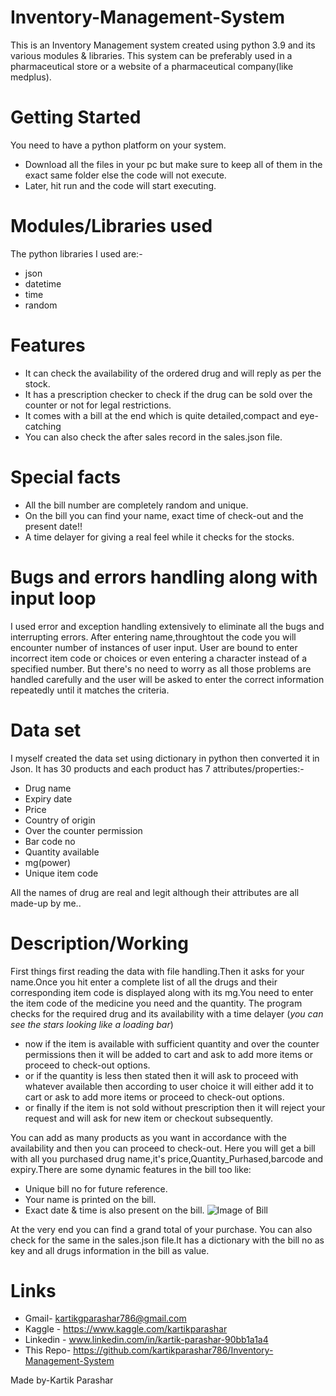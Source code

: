 # Inventory-Management-System
This is an Inventory Management system  created using python 3.9 and its various modules & libraries.
This system can be preferably used in a pharmaceutical store or a website of a pharmaceutical company(like medplus).
# Getting Started
You need to have a python platform on your system.
* Download all the files in your pc but make sure to keep all of them in the exact same folder else the code will not execute.
* Later, hit run and the code will start executing.
# Modules/Libraries used
The python libraries I used are:-
* json
* datetime
* time
* random
# Features
* It can check the availability of the ordered drug and will reply as per the stock.
* It has a prescription checker to check if the drug can be sold over the counter or not for legal restrictions.
* It comes with a bill at the end which is quite detailed,compact and eye-catching
* You can also check the after sales record in the sales.json file.
# Special facts
* All the bill number are completely random and unique.
* On the bill you can find your name, exact time of check-out and the present date!!
* A time delayer for giving a real feel while it checks for the stocks.
# Bugs and errors handling along with input loop
I used error and exception handling extensively to eliminate all the bugs and interrupting errors.
After entering name,throughtout the code you will encounter number of instances of user input.
User are bound to enter incorrect item code or choices or even entering a character instead of a specified number.
But there's no need to worry as all those problems are handled carefully and the user will be asked to enter the correct information repeatedly until it matches the criteria.

# Data set
I myself created the data set using dictionary in python then converted it in Json.
It has 30 products and each product has 7 attributes/properties:-
 * Drug name
 * Expiry date
 * Price
 * Country of origin
 * Over the counter permission
 * Bar code no
 * Quantity available
 * mg(power)
 * Unique item code

All the names of drug are real and legit although their attributes are all made-up by me..
# Description/Working
First things first reading the data with file handling.Then it asks for your name.Once you hit enter a complete list of all the drugs and their corresponding item code is displayed along with its mg.You need to enter the item code of the medicine you need and the quantity.
The program checks for the required drug and its availability with a time delayer (*you can see the stars looking like a loading bar*)
  * now if the item is available with sufficient quantity and over the counter permissions then it will be added to cart and ask to add more items or proceed to check-out options.
  * or if the quantity is less then stated then it will ask to proceed with whatever available then according to user choice it will either add it to cart or ask to add more items or proceed to check-out options.
  * or finally if the item is not sold without prescription then it will reject your request and will ask for new item or checkout subsequently.

You can add as many products as you want in accordance with the availability and then you can proceed to check-out.
Here you will get a bill with all you purchased drug name,it's price,Quantity_Purhased,barcode and expiry.There are some dynamic features in the bill too like:
  * Unique bill no for future reference.
  * Your name is printed on the bill.
  * Exact date & time is also present on the bill.
  ![Image of Bill](https://github.com/kartikparashar786/Inventory-Management-System/blob/main/Screenshot%20(28).png)

At the very end you can find a grand total of your purchase.
You can also check for the same in the sales.json file.It has a dictionary with the bill no as key and all drugs information in the bill as value.



# Links
* Gmail- kartikgparashar786@gmail.com
* Kaggle - https://www.kaggle.com/kartikparashar 
* Linkedin - www.linkedin.com/in/kartik-parashar-90bb1a1a4
* This Repo- https://github.com/kartikparashar786/Inventory-Management-System

Made by-Kartik Parashar  
  
